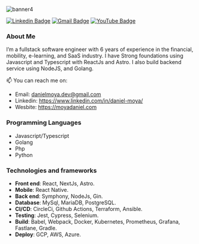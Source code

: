 ![banner4](https://github.com/user-attachments/assets/46c8667e-0b09-43c2-ab9f-e4b36cc3f3a8)


[![Linkedin Badge](https://img.shields.io/badge/-Daniel_Moya-blue?style=flat-square&logo=Linkedin&logoColor=white&link=https://www.linkedin.com/in/daniel-moya/)]( https://www.linkedin.com/in/daniel-moya/)
[![Gmail Badge](https://img.shields.io/badge/-danielmoya.dev@gmail.com-c14438?style=flat-square&logo=Gmail&logoColor=white&link=mailto:danielmoya.dev@gmail.com)](mailto:danielmoya.dev@gmail.com)
[![YouTube Badge](https://img.shields.io/badge/-Daniel_Moya-702963?style=flat-square&logo=appveyor&logoColor=white&link=https://moyadaniel.com/)](https://moyadaniel.com/)

### About Me

I’m a fullstack software engineer with 6 years of experience in the financial, mobility, e-learning, and SaaS industry. I have Strong foundations using Javascript and Typescript with ReactJs and Astro. I also build backend service using NodeJS, and Golang. 

📫 You can reach me on:
- Email: danielmoya.dev@gmail.com
- Linkedin: https://www.linkedin.com/in/daniel-moya/
- Wesbite: https://moyadaniel.com

### Programming Languages
* Javascript/Typescript
* Golang
* Php
* Python
  
### Technologies and frameworks
* **Front end**: React, NextJs, Astro.
* **Mobile**: React Native.
* **Back end**: Symphony, NodeJs, Gin.
* **Database**: MySql, MariaDB, PostgreSQL.
* **CI/CD**: CircleCi, Github Actions, Terraform, Ansible.
* **Testing**: Jest, Cypress, Selenium.
* **Build**: Babel, Webpack, Docker, Kubernetes, Prometheus, Grafana, Fastlane, Gradle.
* **Deploy**: GCP, AWS, Azure.
